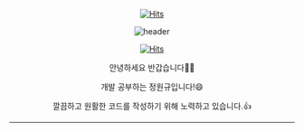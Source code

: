<div align=center>

[![Hits](https://hits.seeyoufarm.com/api/count/incr/badge.svg?url=https%3A%2F%2Fgithub.com%2Fjwk20851&count_bg=%2350A4D3&title_bg=%23555555&icon=github.svg&icon_color=%23FFB636&title=hits&edge_flat=false)](https://hits.seeyoufarm.com)
</div>

<div align="center">

![header](https://capsule-render.vercel.app/api?type=waving&color=timeAuto&height=300&section=header&text=Hello!%20I%27m%20Wonkyu&animation=fadeIn&fontSize=70)

[![Hits](https://hits.seeyoufarm.com/api/count/incr/badge.svg?url=https%3A%2F%2Fgithub.com%2Fmangbaam&count_bg=%231E99FF&title_bg=%23555555&icon=&icon_color=%23E7E7E7&title=visited&edge_flat=false)](https://github.com/jwk20851)

안녕하세요 반갑습니다🖐🏻

개발 공부하는 정원규입니다!😄

깔끔하고 원활한 코드를 작성하기 위해 노력하고 있습니다.👍

---


<!--
**jwk20851/jwk20851** is a ✨ _special_ ✨ repository because its `README.md` (this file) appears on your GitHub profile.

Here are some ideas to get you started:

- 🔭 I’m currently working on ...
- 🌱 I’m currently learning ...
- 👯 I’m looking to collaborate on ...
- 🤔 I’m looking for help with ...
- 💬 Ask me about ...
- 📫 How to reach me: ...
- 😄 Pronouns: ...
- ⚡ Fun fact: ...
-->
